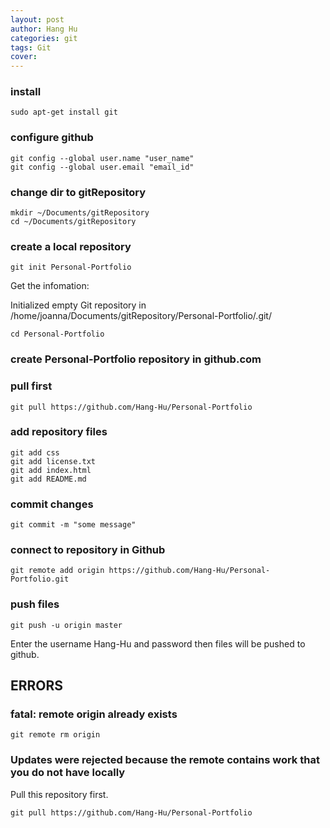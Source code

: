 ```yaml
---
layout: post
author: Hang Hu
categories: git
tags: Git 
cover: 
---
```


### install

```
sudo apt-get install git
```

### configure github

```
git config --global user.name "user_name"
git config --global user.email "email_id"
```

### change dir to gitRepository

```
mkdir ~/Documents/gitRepository
cd ~/Documents/gitRepository
```

### create a local repository

```
git init Personal-Portfolio
```

Get the infomation:  

Initialized empty Git repository in /home/joanna/Documents/gitRepository/Personal-Portfolio/.git/

```
cd Personal-Portfolio
```

### create Personal-Portfolio repository in github.com

### pull first

```
git pull https://github.com/Hang-Hu/Personal-Portfolio
```

### add repository files

```
git add css
git add license.txt
git add index.html
git add README.md
```

### commit changes

```
git commit -m "some message"
```

### connect to repository in Github

```
git remote add origin https://github.com/Hang-Hu/Personal-Portfolio.git
```

### push files

```
git push -u origin master
```

Enter the username Hang-Hu and password then files will be pushed to github.


## ERRORS

### fatal: remote origin already exists

```
git remote rm origin
```

### Updates were rejected because the remote contains work that you do not have locally

Pull this repository first.

```
git pull https://github.com/Hang-Hu/Personal-Portfolio
```


